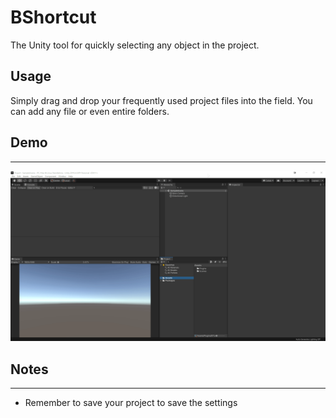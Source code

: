# BShortcut

The Unity tool for quickly selecting any object in the project.

## Usage

Simply drag and drop your frequently used project files into the field.
You can add any file or even entire folders.

## Demo
---
![](./Demo.gif)

## Notes
---
* Remember to save your project to save the settings